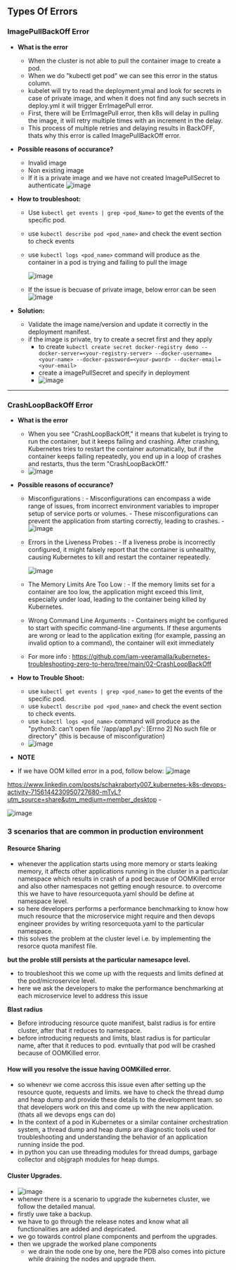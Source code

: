 ## Types Of Errors

### ImagePullBackOff Error

  - **What is the error**
       - When the cluster is not able to pull the container image to create a pod.
       - When we do "kubectl get pod" we can see this error in the status column.
       - kubelet will try to read the deployment.ymal and look for secrets in case of private image, and when it does not find any such secrets in deploy.yml it will trigger ErrImagePull error.
       - First, there will be ErrImagePull error, then k8s will delay in pulling the image, it will retry multiple times with an increment in the delay.
       - This process of multiple retries and delaying results in BackOFF, thats why this error is called ImagePullBackOff error.
    
  - **Possible reasons of occurance?**
       - Invalid image
       - Non existing image
       - If it is a private image and we have not created ImagePullSecret to authenticate
         ![image](https://github.com/muppin/mastering-DevOps/assets/56094875/35d7ed58-61b3-4cd8-8952-361a8766837d)

    
  - **How to troubleshoot:**
       - Use ```kubectl get events | grep <pod_Name>```  to get the events of the specific pod.
       - use ```kubectl describe pod <pod_name>``` and check the event section to check events
       - use ```kubectl logs <pod_name>``` command will produce as the container in a pod  is trying and failing to pull the image
         
         ![image](https://github.com/muppin/mastering-DevOps/assets/56094875/71f662bb-fa89-4896-84d3-5a17e12645a5)

      - If the issue is becuase of private image, below error can be seen
        ![image](https://github.com/muppin/mastering-DevOps/assets/56094875/e4d7b2a5-665e-4533-b441-7435f5d4b4a1)


  - **Solution:**
       - Validate the image name/version and update it correctly in the deployment manifest.
       - if the image is private, try to create a secret first and they apply
          - to create ```kubectl create secret docker-registry demo --docker-server=<your-registry-server> --docker-username=<your-name> --docker-password=<your-pword> --docker-email=<your-email>```
          - create a imagePullSecret and specify in deployment
          - ![image](https://github.com/muppin/mastering-DevOps/assets/121821200/8cec9ed1-cb83-4aed-bd2b-d60b22872bfb)


   
**************************************************************************************************************************************************************************************************

### CrashLoopBackOff Error

  - **What is the error**
      - When you see "CrashLoopBackOff," it means that kubelet is trying to run the container, but it keeps failing and crashing. After crashing, Kubernetes tries to restart the container automatically, but if the container keeps failing repeatedly, you end up in a loop of crashes and restarts, thus the term "CrashLoopBackOff."
      - ![image](https://github.com/muppin/mastering-DevOps/assets/56094875/b6ccf9ce-386a-45f4-8704-6e85fcc2dc46)


  - **Possible reasons of occurance?**
       - Misconfigurations :
             - Misconfigurations can encompass a wide range of issues, from incorrect environment variables to improper setup of service ports or volumes.
             - These misconfigurations can prevent the application from starting correctly, leading to crashes.
             - ![image](https://github.com/muppin/mastering-DevOps/assets/121821200/c26e9f60-da27-452b-8687-2a271f1429e1)

       - Errors in the Liveness Probes :
             - If a liveness probe is incorrectly configured, it might falsely report that the container is unhealthy, causing Kubernetes to kill and restart the container repeatedly.
         
         ![image](https://github.com/muppin/mastering-DevOps/assets/56094875/852dbfed-850c-4dd1-8d9e-0b0c2af9bcb9)
         

       - The Memory Limits Are Too Low :
             - If the memory limits set for a container are too low, the application might exceed this limit, especially under load, leading to the container being killed by Kubernetes.
       - Wrong Command Line Arguments :
             - Containers might be configured to start with specific command-line arguments. If these arguments are wrong or lead to the application exiting (for example, passing an invalid option to a command), the container will exit immediately
       - For more info : https://github.com/iam-veeramalla/kubernetes-troubleshooting-zero-to-hero/tree/main/02-CrashLoopBackOff

  - **How to Trouble Shoot:**
      - use ```kubectl get events | grep <pod_name>``` to get the events of the specific pod.
      - use ```kubectl describe pod <pod_name>``` and check the event section to check events.
      - use ```kubectl logs <pod_name>``` command will produce as the "python3: can't open file '/app/app1.py': [Errno 2] No such file or directory" (this is because of misconfiguration)
      - ![image](https://github.com/muppin/mastering-DevOps/assets/121821200/2a33c3b9-80a2-4854-bb59-b33bda218349)
   
  - **NOTE**
  - If we have OOM killed error in a pod, follow below:
    ![image](https://github.com/muppin/mastering-DevOps/assets/56094875/c2e916a8-8cfd-4787-8d8b-4e66fab4dbed)


https://www.linkedin.com/posts/schakraborty007_kubernetes-k8s-devops-activity-7156144230950727680-mTvL?utm_source=share&utm_medium=member_desktop                            -  

![image](https://github.com/muppin/mastering-DevOps/assets/56094875/4252826c-3fee-45e4-9a0c-b1a063fbdab8)


### 3 scenarios that are common in production environment

#### Resource Sharing

- whenever the application starts using more memory or starts leaking memory, it affects other applications running in the cluster in a particular namespace which results in crash of a pod because of OOMKilled error and also other namespaces not getting enough resource. to overcome this we have to have resourcequota.yaml should be define at namespace level.
- so here developers performs a performance benchmarking to know how much resource that the microservice might require and then devops engineer provides by writing resorcequota.yaml to the particular namespace.
- this solves the problem at the cluster level i.e. by implementing the resorce quota manifest file.

**but the proble still persists at the particular namesapce level.**
- to troubleshoot this we come up with the requests and limits defined at the pod/microservice level.
- here we ask the developers to make the performance benchmarking at each microservice level to address this issue

**Blast radius**
- Before introducing resource quote manifest, balst radius is for entire cluster, after that it reduces to namespace.
- before introducing requests and limits, blast radius is for particular name, after that it reduces to pod. evntually that pod will be crashed because of OOMKilled error.

#### How will you resolve the issue having OOMKilled error.

- so whenevr we come accross this issue even after setting up the resource quote, requests and limits. we have to check the thread dump and heap dump and provide these details to the development team. so that developers work on this and come up with the new application.(thats all we devops engs can do)
- In the context of a pod in Kubernetes or a similar container orchestration system, a thread dump and heap dump are diagnostic tools used for troubleshooting and understanding the behavior of an application running inside the pod.
- in python you can use threading modules for thread dumps, garbage collector and objgraph modules for heap dumps.

#### Cluster Upgrades.

- ![image](https://github.com/muppin/mastering-DevOps/assets/121821200/6a05bd13-1b60-45ae-9e9f-1e43d2845211)
- whenevr there is a scenario to upgrade the kubernetes cluster, we follow the detailed manual.
- firstly uwe take a backup.
- we have to go through the release notes and know what all functionalities are added and depricated.
- we go towards control plane components and perfrom the upgrades.
- then we upgrade the worked plane components
     - we drain the node one by one, here the PDB also comes into picture while draining the nodes and upgrade them.



